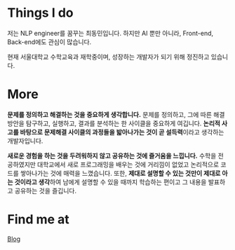 # Things I do

저는 NLP engineer를 꿈꾸는 최동민입니다. 하지만 AI 뿐만 아니라, Front-end, Back-end에도 관심이 많습니다.

현재 서울대학교 수학교육과 재학중이며, 성장하는 개발자가 되기 위해 정진하고 있습니다. 

# More

**문제를 정의하고 해결하는 것을 중요하게 생각합니다.** 문제를 정의하고, 그에 따른 해결 방안을 탐구하고, 실행하고, 결과를 분석하는 한 사이클을 중요하게 여깁니다. **논리적 사고를 바탕으로 문제해결 사이클의 과정들을 밟아나가는 것이 곧 설득력**이라고 생각하는 개발자입니다.

**새로운 경험을 하는 것을 두려워하지 않고 공유하는 것에 즐거움을 느낍니다.** 수학을 전공하였지만 대학교에서 새로 프로그래밍을 배우는 것에 거리낌이 없었고 논리적으로 코드를 쌓아나가는 것에 매력을 느꼈습니다. 또한, **제대로 설명할 수 있는 것만이 제대로 아는 것이라고 생각**하여 남에게 설명할 수 있을 때까지 학습하는 편이고 그 내용을 발표하고 공유하는 것을 즐깁니다.

# Find me at
[Blog](https://velog.io/@chrisandjj)
